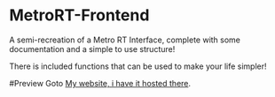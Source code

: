 # MetroRT-Frontend
A semi-recreation of a Metro RT Interface, complete with some documentation and a simple to use structure!

There is included functions that can be used to make your life simpler!

#Preview
Goto [My website, i have it hosted there](http://callumcarmicheal.com/Projects/MetroRT-Frontend/dashboard.php).
